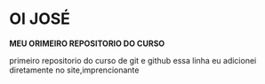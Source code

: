 # OI JOSÉ
 **MEU ORIMEIRO REPOSITORIO DO CURSO**

primeiro repositorio do curso de git e github
essa linha eu adicionei diretamente no site,imprencionante 
